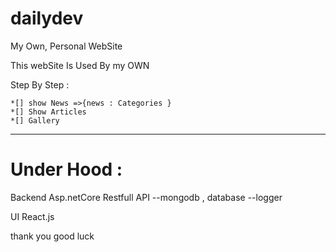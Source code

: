 # dailydev
My Own, Personal WebSite



This webSite Is Used By my OWN

  Step By Step :

    *[] show News =>{news : Categories }
    *[] Show Articles
    *[] Gallery 


---------------------------------------------------------------
# Under Hood : 
   Backend Asp.netCore Restfull API
   --mongodb , database
   --logger 
   
   UI React.js


thank you 
good luck 
